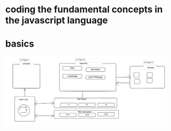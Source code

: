 # coding the fundamental concepts in the javascript language

# basics

![alt text](https://github.com/gmaheshraju/simple_coding/blob/master/event_loop/Javascript_Runtime.png?raw=true)
